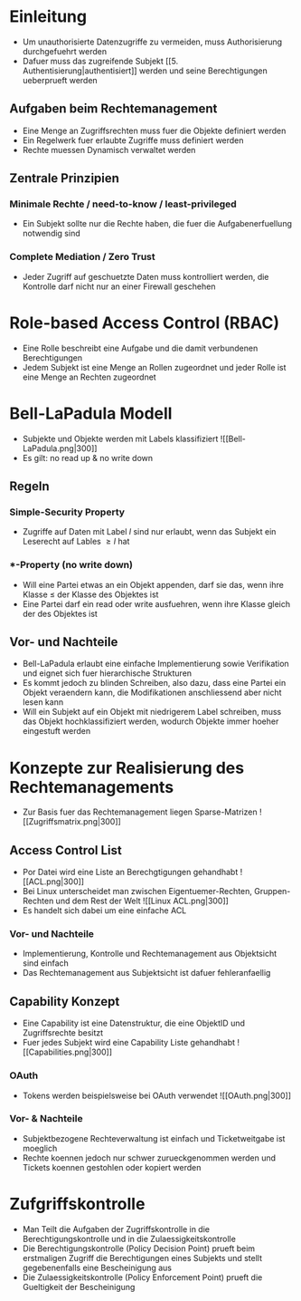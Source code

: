 # Einleitung
- Um unauthorisierte Datenzugriffe zu vermeiden, muss Authorisierung durchgefuehrt werden
- Dafuer muss das zugreifende Subjekt [[5. Authentisierung|authentisiert]] werden und seine Berechtigungen ueberprueft werden
## Aufgaben beim Rechtemanagement
- Eine Menge an Zugriffsrechten muss fuer die Objekte definiert werden
- Ein Regelwerk fuer erlaubte Zugriffe muss definiert werden
- Rechte muessen Dynamisch verwaltet werden 
## Zentrale Prinzipien
### Minimale Rechte / need-to-know / least-privileged
- Ein Subjekt sollte nur die Rechte haben, die fuer die Aufgabenerfuellung notwendig sind
### Complete Mediation / Zero Trust
- Jeder Zugriff auf geschuetzte Daten muss kontrolliert werden, die Kontrolle darf nicht nur an einer Firewall geschehen
# Role-based Access Control (RBAC)
- Eine Rolle beschreibt eine Aufgabe und die damit verbundenen Berechtigungen
- Jedem Subjekt ist eine Menge an Rollen zugeordnet und jeder Rolle ist eine Menge an Rechten zugeordnet
# Bell-LaPadula Modell
- Subjekte und Objekte werden mit Labels klassifiziert
![[Bell-LaPadula.png|300]]
- Es gilt: no read up & no write down
## Regeln
### Simple-Security Property
- Zugriffe auf Daten mit Label $l$ sind nur erlaubt, wenn das Subjekt ein Leserecht auf Lables $\ge l$ hat
### $*$-Property (no write down)
-  Will eine Partei etwas an ein Objekt appenden, darf sie das, wenn ihre Klasse $\le$ der Klasse des Objektes ist
- Eine Partei darf ein read oder write ausfuehren, wenn ihre Klasse gleich der des Objektes ist
## Vor- und Nachteile
- Bell-LaPadula erlaubt eine einfache Implementierung sowie Verifikation und eignet sich fuer hierarchische Strukturen
- Es kommt jedoch zu blinden Schreiben, also dazu, dass eine Partei ein Objekt veraendern kann, die Modifikationen anschliessend aber nicht lesen kann
- Will ein Subjekt auf ein Objekt mit niedrigerem Label schreiben, muss das Objekt hochklassifiziert werden, wodurch Objekte immer hoeher eingestuft werden
# Konzepte zur Realisierung des Rechtemanagements
- Zur Basis fuer das Rechtemanagement liegen Sparse-Matrizen
 ![[Zugriffsmatrix.png|300]]
## Access Control List
- Por Datei wird eine Liste an Berechgtigungen gehandhabt
![[ACL.png|300]]
- Bei Linux unterscheidet man zwischen Eigentuemer-Rechten, Gruppen-Rechten und dem Rest der Welt
![[Linux ACL.png|300]]
- Es handelt sich dabei um eine einfache ACL
### Vor- und Nachteile
- Implementierung, Kontrolle und Rechtemanagement aus Objektsicht sind einfach
- Das Rechtemanagement aus Subjektsicht ist dafuer fehleranfaellig
## Capability Konzept
- Eine Capability ist eine Datenstruktur, die eine ObjektID und Zugriffsrechte besitzt
- Fuer jedes Subjekt wird eine Capability Liste gehandhabt
![[Capabilities.png|300]]
### OAuth
- Tokens werden beispielsweise bei OAuth verwendet
![[OAuth.png|300]]
### Vor- & Nachteile
- Subjektbezogene Rechteverwaltung ist einfach und Ticketweitgabe ist moeglich
- Rechte koennen jedoch nur schwer zurueckgenommen werden und Tickets koennen gestohlen oder kopiert werden
# Zufgriffskontrolle
- Man Teilt die Aufgaben der Zugriffskontrolle in die Berechtigungskontrolle und in die Zulaessigkeitskontrolle
- Die Berechtigungskontrolle (Policy Decision Point) prueft beim erstmaligen Zugriff die Berechtigungen eines Subjekts und stellt gegebenenfalls eine Bescheinigung aus
- Die Zulaessigkeitskontrolle (Policy Enforcement Point) prueft die Gueltigkeit der Bescheinigung